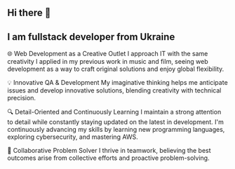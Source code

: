 ## Hi there 👋

## I am fullstack developer from Ukraine

🌐 Web Development as a Creative Outlet
I approach IT with the same creativity I applied in my previous work in music and film, seeing web development as a way to craft original solutions and enjoy global flexibility.

💡 Innovative QA & Development
My imaginative thinking helps me anticipate issues and develop innovative solutions, blending creativity with technical precision.

🔍 Detail-Oriented and Continuously Learning
I maintain a strong attention to detail while constantly staying updated on the latest in development. I'm continuously advancing my skills by learning new programming languages, exploring cybersecurity, and mastering AWS.

🤝 Collaborative Problem Solver
I thrive in teamwork, believing the best outcomes arise from collective efforts and proactive problem-solving.


<!--
**DaryPet/DaryPet** is a ✨ _special_ ✨ repository because its `README.md` (this file) appears on your GitHub profile.

Here are some ideas to get you started:

- 🔭 I’m currently working on ...
- 🌱 I’m currently learning ...
- 👯 I’m looking to collaborate on ...
- 🤔 I’m looking for help with ...
- 💬 Ask me about ...
- 📫 How to reach me: ...
- 😄 Pronouns: ...
- ⚡ Fun fact: ...
-->
